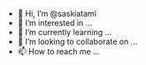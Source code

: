 - 👋 Hi, I’m @saskiatami
- 👀 I’m interested in ...
- 🌱 I’m currently learning ...
- 💞️ I’m looking to collaborate on ...
- 📫 How to reach me ...

<!---
saskiatami/saskiatami is a ✨ special ✨ repository because its `README.md` (this file) appears on your GitHub profile.
You can click the Preview link to take a look at your changes.
--->
